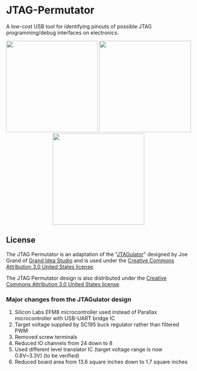 # JTAG-Permutator
A low-cost USB tool for identifying pinouts of possible JTAG programming/debug interfaces on electronics.
<p align="center">
  <img src="https://i.imgur.com/cmikTXL.jpg" width="250"/>
  <img src="https://imgur.com/1QK74E8.jpg" width="250"/>
  <img src="https://imgur.com/mtfjIon.jpg" width="250"/>
</p>

## License
The JTAG Permutator is an adaptation of the "[JTAGulator](https://github.com/grandideastudio/jtagulator)" designed by Joe Grand of [Grand Idea Studio](http://www.grandideastudio.com/) and is used under the [Creative Commons Attribution 3.0 United States license](https://creativecommons.org/licenses/by/3.0/us/).

The JTAG Permutator design is also distributed under the [Creative Commons Attribution 3.0 United States license](https://creativecommons.org/licenses/by/3.0/us/).

### Major changes from the JTAGulator design
1. Silicon Labs EFM8 microcontroller used instead of Parallax microcontroller with USB-UART bridge IC
2. Target voltage supplied by SC195 buck regulator rather than filtered PWM
3. Removed screw terminals
4. Reduced IO channels from 24 down to 8
5. Used different level translator IC (target voltage range is now 0.8V~3.3V) (to be verified)
6. Reduced board area from 13.6 square inches down to 1.7 square inches
